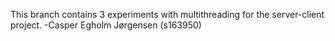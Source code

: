 This branch contains 3 experiments with multithreading for the server-client project.
-Casper Egholm Jørgensen (s163950)
